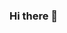 ### Hi there 👋

<!--
**real-coder007Ravi/real-coder007Ravi** is a ✨ _special_ ✨ repository because its `README.md` (this file) appears on your GitHub profile.

Here are some ideas to get you started:

- 🔭 I’m currently working on Mental Health Portal for Dementia Identification
- 🌱 I’m currently learning HTML5,CSS3
- 👯 I’m looking to collaborate on the Open Source Contributions
- 🤔 I’m looking for help with Javascript ES6
- 💬 Ask me about Problem Solving
- 📫 How to reach me: https://www.linkedin.com/in/ravi-kumar-gupta-0887991b1/
- 😄 Pronouns: Commonly Know by my Coding Profile hackwithcode007
- ⚡ Fun fact: I am not crack jokes
-->
